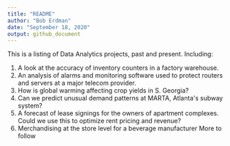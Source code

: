 ```yaml
---
title: "README"
author: "Bob Erdman"
date: "September 18, 2020"
output: github_document
---
```

This is a listing of Data Analytics projects, past and present.
Including:
1. A look at the accuracy of inventory counters in a factory warehouse.
2. An analysis of alarms and monitoring software used to protect routers and servers 
at a major telecom provider.
3. How is global warming affecting crop yields in S. Georgia?
4. Can we predict unusual demand patterns at MARTA, Atlanta's subway system?
5. A forecast of lease signings for the owners of apartment complexes.  Could we use this to optimize rent pricing and revenue?
6. Merchandising at the store level for a beverage manufacturer
More to follow


